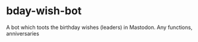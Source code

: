 # bday-wish-bot
A bot which toots the birthday wishes (leaders) in Mastodon.
Any functions, anniversaries
